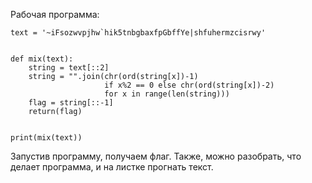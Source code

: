 Рабочая программа:

```
text = '~iFsozwvpjhw`hik5tnbgbaxfpGbffYe|shfuhermzcisrwy'


def mix(text):
    string = text[::2]
    string = "".join(chr(ord(string[x])-1)
                     if x%2 == 0 else chr(ord(string[x])-2)
                     for x in range(len(string)))
    flag = string[::-1]
    return(flag)
    

print(mix(text))
```
Запустив программу, получаем флаг.
Также, можно разобрать, что делает программа, и на листке прогнать текст.